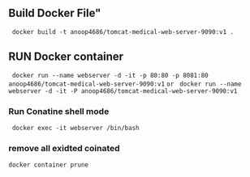 ## Build Docker File" 
```  docker build -t anoop4686/tomcat-medical-web-server-9090:v1 . ```

## RUN Docker container ###
``` docker run --name webserver -d -it -p 80:80 -p 8081:80 anoop4686/tomcat-medical-web-server-9090:v1```
``` or ```
``` docker run --name webserver -d -it -P anoop4686/tomcat-medical-web-server-9090:v1```


### Run Conatine shell mode ###
``` docker exec -it webserver /bin/bash```

### remove all exidted coinated ##
```docker container prune```